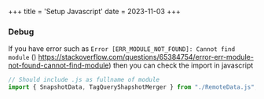 +++
title = 'Setup Javascript'
date = 2023-11-03
+++

### Debug

If you have error such as `Error [ERR_MODULE_NOT_FOUND]: Cannot find module` () https://stackoverflow.com/questions/65384754/error-err-module-not-found-cannot-find-module) then you can check the import in javascript

```javascript
// Should include .js as fullname of module
import { SnapshotData, TagQueryShapshotMerger } from "./RemoteData.js";
```
